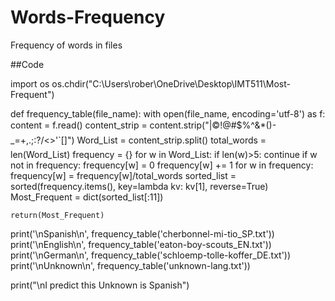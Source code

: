 # Words-Frequency
Frequency of words in files

##Code

import os
os.chdir("C:\\Users\\rober\\OneDrive\\Desktop\\IMT511\\Most-Frequent")

def frequency_table(file_name):
    with open(file_name, encoding='utf-8') as f:
        content = f.read()
    content_strip = content.strip("|©!@#$%^&*()-_=+,.;:?/<>'`[]")
    Word_List = content_strip.split()
    total_words = len(Word_List)
    frequency = {}
    for w in Word_List:
        if len(w)>5:
            continue
        if w not in frequency:
            frequency[w] = 0
        frequency[w] += 1
    for w in frequency:
        frequency[w] = frequency[w]/total_words
    sorted_list = sorted(frequency.items(), key=lambda kv: kv[1], reverse=True)
    Most_Frequent = dict(sorted_list[:11])

    return(Most_Frequent)


print('\nSpanish\n', frequency_table('cherbonnel-mi-tio_SP.txt'))
print('\nEnglish\n', frequency_table('eaton-boy-scouts_EN.txt'))
print('\nGerman\n', frequency_table('schloemp-tolle-koffer_DE.txt'))
print('\nUnknown\n', frequency_table('unknown-lang.txt'))

print("\nI predict this Unknown is Spanish")